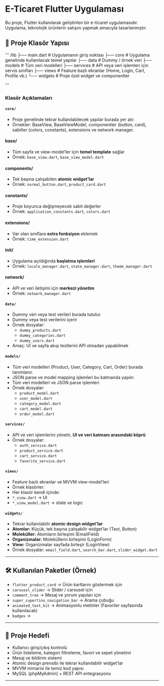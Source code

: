 # E-Ticaret Flutter Uygulaması

Bu proje, Flutter kullanılarak geliştirilen bir e-ticaret uygulamasıdır. 
Uygulama, teknolojik ürünlerin satışını yapmak amacıyla tasarlanmıştır.

## 📂 Proje Klasör Yapısı

'''
/lib
├── main.dart # Uygulamanın giriş noktası
├── core # Uygulama genelinde kullanılacak temel yapılar
├── data # Dummy / örnek veri
├── models # Tüm veri modelleri
├── services # API veya veri işlemleri için servis sınıfları
├── views # Feature bazlı ekranlar (Home, Login, Cart, Profile vb.)
└── widgets # Proje özel widget ve componentler

'''

### **Klasör Açıklamaları**

#### `core/`
- Proje genelinde tekrar kullanılabilecek yapılar burada yer alır.
- Örnekler: BaseView, BaseViewModel, componentler (button, card), sabitler (colors, constants), extensions ve network manager.

#### **base/**
- Tüm sayfa ve view-model’ler için **temel template** sağlar  
- Örnek: `base_view.dart`, `base_view_model.dart`

#### **components/**
- Tek başına çalışabilen **atomic widget’lar**  
- Örnek: `normal_button.dart`, `product_card.dart`

#### **constants/**
- Proje boyunca değişmeyecek sabit değerler  
- Örnek: `application_constants.dart`, `colors.dart`

#### **extensions/**
- Var olan sınıflara **extra fonksiyon** eklemek  
- Örnek: `time_extension.dart`

#### **init/**
- Uygulama açıldığında **başlatma işlemleri**  
- Örnek: `locale_manager.dart`, `state_manager.dart`, `theme_manager.dart`

#### **network/**
- API ve veri iletişimi için **merkezi yönetim**  
- Örnek: `network_manager.dart`

#### `data/`
- Dummy veri veya test verileri burada tutulur.
- Dummy veya test verilerini içerir  
- Örnek dosyalar:  
  - `dummy_products.dart`  
  - `dummy_categories.dart`  
  - `dummy_users.dart`  
- Amaç: UI ve sayfa akışı testlerini API olmadan yapabilmek

#### `models/`
- Tüm veri modelleri (Product, User, Category, Cart, Order) burada tanımlanır.
- JSON parse ve model mapping işlemleri bu katmanda yapılır.
- Tüm veri modelleri ve JSON parse işlemleri  
- Örnek dosyalar:  
  - `product_model.dart`  
  - `user_model.dart`  
  - `category_model.dart`  
  - `cart_model.dart`  
  - `order_model.dart` 

#### `services/`
- API ve veri işlemlerini yönetir, **UI ve veri katmanı arasındaki köprü**  
- Örnek dosyalar:  
  - `auth_service.dart`  
  - `product_service.dart`  
  - `cart_service.dart`  
  - `favorite_service.dart` 

#### `views/`
- Feature bazlı ekranlar ve MVVM view-model’leri  
- Örnek klasörler: 
- Her klasör kendi içinde:  
- `*_view.dart` → UI  
- `*_view_model.dart` → state ve logic 

#### `widgets/`
- Tekrar kullanılabilir **atomic design widget’lar**  
- **Atomlar:** Küçük, tek başına çalışabilir widget’lar (Text, Button)  
- **Moleküller:** Atomların birleşimi (EmailField)  
- **Organizmalar:** Moleküllerin birleşimi (LoginForm)  
- **View:** Organizmalar sayfada birleşir (LoginView)  
- Örnek dosyalar: `email_field.dart`, `search_bar.dart`, `slider_widget.dart`

---

## 🛠️ Kullanılan Paketler (Örnek)

- `flutter_product_card` → Ürün kartlarını göstermek için
- `carousel_slider` → Slider / carousel için
- `comment_tree` → Mesaj ve yorum yapıları için
- `super_cupertino_navigation_bar` → Arama çubuğu
- `animated_text_kit` → Animasyonlu metinler (Favoriler sayfasında kullanılacak)
- `badges` → 
---

## 🚀 Proje Hedefi

- Kullanıcı giriş/çıkış kontrolü
- Ürün listeleme, kategori filtreleme, favori ve sepet yönetimi
- Mesaj ve bildirim sistemi
- Atomic design prensibi ile tekrar kullanılabilir widget’lar
- MVVM mimarisi ile temiz kod yapısı 
- MySQL (phpMyAdmin) + REST API entegrasyonu

---

